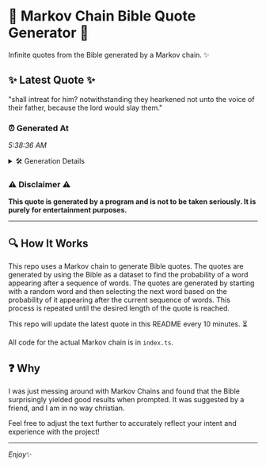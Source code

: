# 📖 Markov Chain Bible Quote Generator 📖

Infinite quotes from the Bible generated by a Markov chain. ✨

## ✨ Latest Quote ✨
"shall intreat for him? notwithstanding they hearkened not unto the voice of their father, because the lord would slay them."

### ⏰ Generated At
*5:38:36 AM*

<details>
    <summary>🛠️ Generation Details</summary>
    <p>
        <strong>🌱 Seed:</strong> shall<br>
        <strong>🔄 Iterations:</strong> 19<br>
        <strong>📜 Context History:</strong><br>[ shall ]: intreat<br>[ shall, intreat ]: for<br>[ shall, intreat, for ]: him?<br>[ shall, intreat, for, him? ]: notwithstanding<br>[ shall, intreat, for, him?, notwithstanding ]: they<br>[ shall, intreat, for, him?, notwithstanding, they ]: hearkened<br>[ intreat, for, him?, notwithstanding, they, hearkened ]: not<br>[ for, him?, notwithstanding, they, hearkened, not ]: unto<br>[ him?, notwithstanding, they, hearkened, not, unto ]: the<br>[ notwithstanding, they, hearkened, not, unto, the ]: voice<br>[ they, hearkened, not, unto, the, voice ]: of<br>[ hearkened, not, unto, the, voice, of ]: their<br>[ not, unto, the, voice, of, their ]: father,<br>[ unto, the, voice, of, their, father, ]: because<br>[ the, voice, of, their, father,, because ]: the<br>[ voice, of, their, father,, because, the ]: lord<br>[ of, their, father,, because, the, lord ]: would<br>[ their, father,, because, the, lord, would ]: slay<br>[ father,, because, the, lord, would, slay ]: them.<br>
    </p>
</details>

### ⚠️ Disclaimer ⚠️
**This quote is generated by a program and is not to be taken seriously. It is purely for entertainment purposes.**

---

## 🔍 How It Works

This repo uses a Markov chain to generate Bible quotes. The quotes are generated by using the Bible as a dataset to find the probability of a word appearing after a sequence of words. The quotes are generated by starting with a random word and then selecting the next word based on the probability of it appearing after the current sequence of words. This process is repeated until the desired length of the quote is reached.

This repo will update the latest quote in this README every 10 minutes. ⏳

All code for the actual Markov chain is in `index.ts`.

## ❓ Why

I was just messing around with Markov Chains and found that the Bible surprisingly yielded good results when prompted. 
It was suggested by a friend, and I am in no way christian.

Feel free to adjust the text further to accurately reflect your intent and experience with the project!

---

*Enjoy*✨
